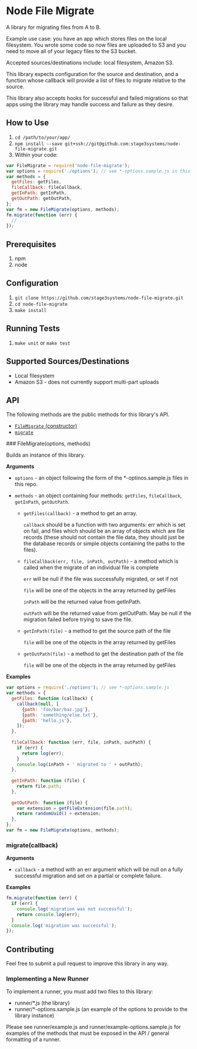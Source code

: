 # Node File Migrate

A library for migrating files from A to B.

Example use case: you have an app which stores files on the local filesystem.
You wrote some code so now files are uploaded to S3 and you need to move all of 
your legacy files to the S3 bucket.

Accepted sources/destinations include: local filesystem, Amazon S3.

This library expects configuration for the source and destination, and a
function whose callback will provide a list of files to migrate relative to the
source.

This library also accepts hooks for successful and failed migrations so that
apps using the library may handle success and failure as they desire.

## How to Use

1. `cd /path/to/your/app/`
2. `npm install --save git+ssh://git@github.com:stage3systems/node-file-migrate.git`
3. Within your code:

```js
var FileMigrate = require('node-file-migrate');
var options = require('./options'); // see *-options.sample.js in this repo for example
var methods = {
  getFiles: getFiles,
  fileCallback: fileCallback,
  getInPath: getInPath,
  getOutPath: getOutPath,
};
var fm = new FileMigrate(options, methods);
fm.migrate(function (err) {
  // ...
});
```

## Prerequisites

1. npm
2. node

## Configuration

1. `git clone https://github.com/stage3systems/node-file-migrate.git`
2. `cd node-file-migrate`
3. `make install`

## Running Tests

1. `make unit` or `make test`

## Supported Sources/Destinations

* Local filesystem
* Amazon S3 - does not currently support multi-part uploads

## API

The following methods are the public methods for this library's API.

* [`FileMigrate` (constructor)](#constructor)
* [`migrate`](#migrate)

<a name="constructor" />
### FileMigrate(options, methods)

Builds an instance of this library.

__Arguments__

* `options` - an object following the form of the *-optinos.sample.js files in
  this repo.
  
* `methods` - an object containing four methods: `getFiles`, `fileCallback`,
  `getInPath`, `getOutPath`.
  
	* `getFiles(callback)` - a method to get an array.
	  
	  `callback` should be a function with two arguments: err which is set on fail,
	  and files which should be an array of objects which are file records (these
	  should not contain the file data, they should just be the database records or
	  simple objects containing the paths to the files).
	
	* `fileCallback(err, file, inPath, outPath)` - a method which is called when the
	  migrate of an individual file is complete
	  
	  `err` will be null if the file was successfully migrated, or set if not
	  
	  `file` will be one of the objects in the array returned by getFiles
	  
	  `inPath` will be the returned value from getInPath.
	  
	  `outPath` will be the returned value from getOutPath. May be null if the
	  migration failed before trying to save the file.
	
	* `getInPath(file)` - a method to get the source path of the file
	  
	  `file` will be one of the objects in the array returned by getFiles
	
	* `getOutPath(file)` - a method to get the destination path of the file
	  
	  `file` will be one of the objects in the array returned by getFiles

__Examples__

```js
var options = require('./options'); // see *-options.sample.js
var methods = {
  getFiles: function (callback) {
    callback(null, [
      {path: 'foo/bar/baz.jpg'},
      {path: 'something/else.txt'},
      {path: 'hello.js'},
    ]);
  },
  
  fileCallback: function (err, file, inPath, outPath) {
    if (err) {
      return log(err);
    }
    console.log(inPath + ' migrated to ' + outPath);
  },
  
  getInPath: function (file) {
    return file.path;
  },
  
  getOutPath: function (file) {
    var extension = getFileExtension(file.path);
    return randomUuid() + extension;
  },
};
var fm = new FileMigrate(options, methods);
```

### migrate(callback)

__Arguments__

* `callback` - a method with an err argument which will be null on a fully
  successful migration and set on a partial or complete failure.

__Examples__

```js
fm.migrate(function (err) {
  if (err) {
    console.log('migration was not successful');
    return console.log(err);
  }
  console.log('migration was successful');
});
```

## Contributing

Feel free to submit a pull request to improve this library in any way.

### Implementing a New Runner

To implement a runner, you must add two files to this library:

* runner/*.js (the library)
* runner/*-options.sample.js (an example of the options to provide to the library
instance)

Please see runner/example.js and runner/example-options.sample.js for examples
of the methods that must be exposed in the API / general formatting of a runner.

